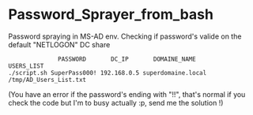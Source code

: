 # Password_Sprayer_from_bash
Password spraying in MS-AD env. Checking if password's valide on the default "NETLOGON" DC share


```
              PASSWORD       DC_IP       DOMAINE_NAME          USERS_LIST
./script.sh SuperPass000! 192.168.0.5 superdomaine.local /tmp/AD_Users_List.txt

```


(You have an error if the password's ending with "!!", that's normal if you check the code but I'm to busy actually :p, send me the solution !)
